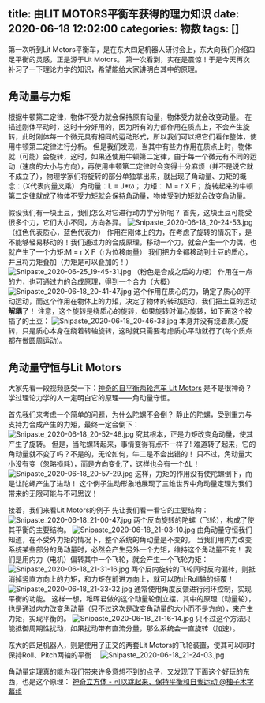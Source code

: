 title: 由LIT MOTORS平衡车获得的理力知识
date: 2020-06-18 12:02:00
categories: 物数
tags: []
---
第一次听到Lit Motors平衡车，是在东大四足机器人研讨会上，东大向我们介绍四足平衡的灵感，正是源于Lit Motors。
第一次看到，实在是震惊！于是今天再次补习了一下理论力学的知识，希望能给大家讲明白其中的原理。

## 角动量与力矩 ##

根据牛顿第二定律，物体不受力就会保持原有动量，物体受力就会改变动量。
在描述刚体平动时，这时十分好用的，因为所有的力都作用在质点上，不会产生旋转，此时刚体每一个微元具有相同的运动形式，所以我们可以把它们看作整体，使用牛顿第二定律进行分析。
但是我们发现，当其中有些力作用在质点上时，物体就（可能）会旋转，这时，如果还使用牛顿第二定律，由于每一个微元有不同的运动（速度的大小与方向），再使用牛顿第二定律时会变得十分麻烦（并不是说它就不成立了），物理学家们将旋转的部分单独拿出来，就出现了角动量、力矩的概念：（X代表向量叉乘）
角动量：L = J*ω；
力矩：  M = r X F；
旋转起来的牛顿第二定律就成了物体不受力矩就会保持角动量，物体受到力矩就会改变角动量。

假设我们有一块土豆，我们怎么对它进行动力学分析呢？
首先，这块土豆可能受很多个力，它们大小不同，方向各异。
![Snipaste_2020-06-18_20-24-53.jpg][1]
（红色代表质心，蓝色代表力）
作用在刚体上的力，在考虑了旋转的情况下，是不能够轻易移动的！我们通过力的合成原理，移动一个力，就会产生一个力偶，也就产生了一个力矩:M = r X F（r为位移向量）
我们把力全都移动到土豆的质心，并且将力矩叠加（力矩是可以叠加的！）
![Snipaste_2020-06-25_19-45-31.jpg][2]
（粉色是合成之后的力矩）
作用在一点的力，也可通过力的合成原理，得到一个合力（大概）
![Snipaste_2020-06-18_20-41-47.jpg][3]
这个作用在质心的力，确定了质心的平动运动，而这个作用在物体上的力矩，决定了物体的转动运动，我们把土豆的运动**解耦**了！
注意，这个旋转是绕质心的旋转，如果旋转时偏心旋转，如下面这个被插了的土豆：
![Snipaste_2020-06-18_20-46-38.jpg][4]
本身并没有绕着质心旋转，只是质心本身在绕着转轴旋转，这时就只需要考虑质心平动就行了(每个质点都在做圆周运动)。

## 角动量守恒与Lit Motors ##
大家先看一段视频感受一下：[神奇的自平衡两轮汽车 Lit Motors][5]
是不是很神奇？学过理论力学的人一定明白它的原理——角动量守恒。

首先我们来考虑一个简单的问题，为什么陀螺不会倒？
静止的陀螺，受到重力与支持力合成产生的力矩，最终一定会倒下：
![Snipaste_2020-06-18_20-52-48.jpg][6]
究其根本，正是力矩改变角动量，使其产生了旋转。
但是，当陀螺转起来，事情变得有点不一样了!
难道转了起来，它的角动量就不变了吗？不是的，无论如何，牛二是不会出错的！
只不过，角动量大小没有变（忽略损耗），而是方向变化了，这样也会有一个ΔL！
![Snipaste_2020-06-18_20-57-29.jpg][7]
这样，力矩的作用没有使陀螺倒下，而是让陀螺产生了进动！
这个例子生动形象地展现了三维世界中角动量定理为我们带来的无限可能与不可思议！

接着，我们来看Lit Motors的例子
先让我们看一看它的主要结构：
![Snipaste_2020-06-18_21-00-47.jpg][8]
两个反向旋转的陀螺（飞轮），构成了使其平衡的主要结构。
![Snipaste_2020-06-18_21-03-10.jpg][9]
由角动量守恒我们知道，在不受外力矩的情况下，整个系统的角动量是不变的。
当我们用内力改变系统某些部分的角动量时，必然会产生另外一个力矩，维持这个角动量不变！
我们是用内力（电机）偏转其中一个飞轮，就会产生一个飞轮力矩：
![Snipaste_2020-06-18_21-31-16.jpg][10]
两个反向旋转的飞轮同时反向偏转，则抵消掉竖直方向上的力矩，和力矩在前进方向上，就可以防止Roll轴的倾覆！
![Snipaste_2020-06-18_21-33-32.jpg][11]
通常使用角度反馈进行闭环控制，实现平衡的功能。
这样一想，稚晖君做的这个动量轮倒立摆，其中的原理（动量轮），也是通过内力改变角动量（只不过这次是改变角动量的大小而不是方向），来产生力矩，实现平衡的。
![Snipaste_2020-06-18_21-16-14.jpg][12]
只不过这个方法只能抵御周期性扰动，如果扰动带有直流分量，那么系统会一直旋转（加速）。

东大的四足机器人，则是使用了正交的两套Lit Motors的飞轮装置，使其可以同时保持Roll、Pitch两轴的平衡：
![Snipaste_2020-06-18_21-24-03.jpg][13]

角动量定理真的能为我们带来许多意想不到的点子，又发现了下面这个好玩的东西，也是这个原理：
[神奇立方体 - 可以跳起来、保持平衡和自我运动 @柚子木字幕组][14]


  [1]: /old_images/2020/06/2328185984.jpg
  [2]: /old_images/2020/06/679760522.jpg
  [3]: /old_images/2020/06/2743383745.jpg
  [4]: /old_images/2020/06/334535609.jpg
  [5]: https://www.bilibili.com/video/BV1Ps411U7dM?from=search&seid=13553174638326717597
  [6]: /old_images/2020/06/1785132415.jpg
  [7]: /old_images/2020/06/1821389100.jpg
  [8]: /old_images/2020/06/3567944637.jpg
  [9]: /old_images/2020/06/1955986387.jpg
  [10]: /old_images/2020/06/2792304263.jpg
  [11]: /old_images/2020/06/3236832836.jpg
  [12]: /old_images/2020/06/2780367333.jpg
  [13]: /old_images/2020/06/1911627333.jpg
  [14]: https://www.bilibili.com/video/BV1qW411i7Mj/?spm_id_from=333.788.videocard.1
